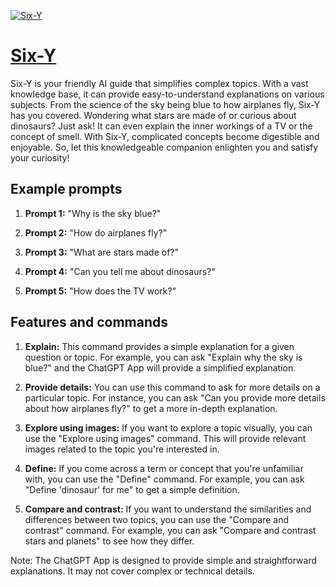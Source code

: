 [![Six-Y](https://files.oaiusercontent.com/file-nTeiaRC8DLBf8c7EbdgVnNVE?se=2123-10-16T21%3A07%3A24Z&sp=r&sv=2021-08-06&sr=b&rscc=max-age%3D31536000%2C%20immutable&rscd=attachment%3B%20filename%3Db42c831b-406e-4e20-a617-2b46c9b8c5a8.png&sig=qUzWW/meQTIuQ/6oliICa4ub7LfIBDt3EXG1XhFrSIc%3D)](https://chat.openai.com/g/g-nMt5YfTeF-six-y)

# [Six-Y](https://chat.openai.com/g/g-nMt5YfTeF-six-y)

Six-Y is your friendly AI guide that simplifies complex topics. With a vast knowledge base, it can provide easy-to-understand explanations on various subjects. From the science of the sky being blue to how airplanes fly, Six-Y has you covered. Wondering what stars are made of or curious about dinosaurs? Just ask! It can even explain the inner workings of a TV or the concept of smell. With Six-Y, complicated concepts become digestible and enjoyable. So, let this knowledgeable companion enlighten you and satisfy your curiosity!

## Example prompts

1. **Prompt 1:** "Why is the sky blue?"

2. **Prompt 2:** "How do airplanes fly?"

3. **Prompt 3:** "What are stars made of?"

4. **Prompt 4:** "Can you tell me about dinosaurs?"

5. **Prompt 5:** "How does the TV work?"

## Features and commands

1. **Explain:** This command provides a simple explanation for a given question or topic. For example, you can ask "Explain why the sky is blue?" and the ChatGPT App will provide a simplified explanation.

2. **Provide details:** You can use this command to ask for more details on a particular topic. For instance, you can ask "Can you provide more details about how airplanes fly?" to get a more in-depth explanation.

3. **Explore using images:** If you want to explore a topic visually, you can use the "Explore using images" command. This will provide relevant images related to the topic you're interested in.

4. **Define:** If you come across a term or concept that you're unfamiliar with, you can use the "Define" command. For example, you can ask "Define 'dinosaur' for me" to get a simple definition.

5. **Compare and contrast:** If you want to understand the similarities and differences between two topics, you can use the "Compare and contrast" command. For example, you can ask "Compare and contrast stars and planets" to see how they differ.

Note: The ChatGPT App is designed to provide simple and straightforward explanations. It may not cover complex or technical details.